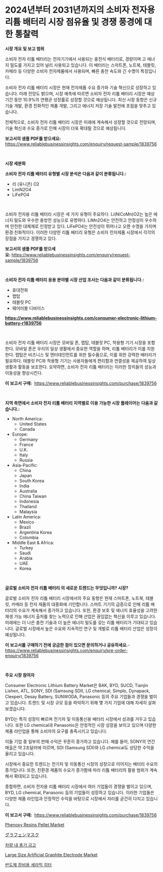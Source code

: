<p><h1>2024년부터 2031년까지의 소비자 전자용 리튬 배터리 시장 점유율 및 경쟁 풍경에 대한 통찰력</h1></p><p><strong>시장 개요 및 보고 범위</strong></p>
<p><p>소비자 전자 리튬 배터리는 전자기기에서 사용되는 충전식 배터리로, 경량이며 고 에너지 밀도를 가지고 있어 널리 사용되고 있습니다. 이 배터리는 스마트폰, 노트북, 태블릿, 카메라 등 다양한 소비자 전자제품에서 사용되며, 빠른 충전 속도와 긴 수명이 특징입니다.</p><p>소비자 전자 리튬 배터리 시장은 현재 전자제품 수요 증가와 기술 혁신으로 성장하고 있습니다. 미래 전망도 밝으며, 시장 예측에 따르면 소비자 전자 리튬 배터리 시장은 예상 기간 동안 10.9%의 연평균 성장률로 성장할 것으로 예상됩니다. 최신 시장 동향은 신규 기술 개발, 환경 친화적인 제품 개발, 그리고 에너지 저장 기술 발전에 초점을 맞추고 있습니다.</p><p>전체적으로, 소비자 전자 리튬 배터리 시장은 미래에 계속해서 성장할 것으로 전망되며, 기술 혁신과 수요 증가로 인해 시장이 더욱 확대될 것으로 예상됩니다.</p></p>
<p><strong>보고서의 샘플 PDF를 받으세요:</strong> <a href="https://www.reliablebusinessinsights.com/enquiry/request-sample/1839756">https://www.reliablebusinessinsights.com/enquiry/request-sample/1839756</a></p>
<p>&nbsp;</p>
<p><strong>시장 세분화</strong></p>
<p><strong>소비자 전자 리튬 배터리 유형별 시장 분석은 다음과 같이 분류됩니다.:</strong></p>
<p><ul><li>리 (유니콘) O2</li><li>LimN2O4</li><li>LiFePO4</li></ul></p>
<p>&nbsp;</p>
<p><p>소비자 전자용 리튬 배터리 시장은 세 가지 유형이 주요하다. Li(NiCoMn)O2는 높은 에너지 밀도와 우수한 충방전 성능으로 유명하다. LiMn2O4는 안전하고 안정성이 우수하며 안전한 대체재로 인정받고 있다. LiFePO4는 안전성이 뛰어나고 오랜 수명을 가지며 환경 친화적이다. 이러한 다양한 리튬 배터리 유형은 소비자 전자제품 시장에서 각각의 장점을 가지고 경쟁하고 있다.</p></p>
<p><strong>보고서의 샘플 PDF를 받으세요:</strong>&nbsp;<a href="https://www.reliablebusinessinsights.com/enquiry/request-sample/1839756">https://www.reliablebusinessinsights.com/enquiry/request-sample/1839756</a></p>
<p>&nbsp;</p>
<p><strong> 소비자 전자 리튬 배터리 응용 분야별 시장 산업 조사는 다음과 같이 분류됩니다.:</strong></p>
<p><ul><li>휴대전화</li><li>랩탑</li><li>태블릿 PC</li><li>웨어러블 디바이스</li></ul></p>
<p><strong><a href="https://www.reliablebusinessinsights.com/consumer-electronic-lithium-battery-r1839756">https://www.reliablebusinessinsights.com/consumer-electronic-lithium-battery-r1839756</a></strong></p>
<p>&nbsp;</p>
<p><p>소비자 전자 리튬 배터리 시장은 모바일 폰, 랩탑, 태블릿 PC, 착용형 기기 시장을 포함한다. 모바일 폰은 우리의 일상 생활에서 중요한 역할을 하며, 리튬 배터리가 이를 지원한다. 랩탑은 비즈니스 및 엔터테인먼트를 위한 필수품으로, 이를 위한 강력한 배터리가 필요하다. 태블릿 PC와 착용형 기기는 사용자들에게 편리함과 연결성을 제공하여 일상 생활과 활동을 보조한다. 요약하면, 소비자 전자 리튬 배터리는 이러한 장치들의 성능과 이동성을 향상시킨다.</p></p>
<p><strong>이 보고서 구매:</strong>&nbsp; <a href="https://www.reliablebusinessinsights.com/purchase/1839756">https://www.reliablebusinessinsights.com/purchase/1839756</a></p>
<p>&nbsp;</p>
<p><strong>지역 측면에서 소비자 전자 리튬 배터리 지역별로 이용 가능한 시장 플레이어는 다음과 같습니다.:</strong></p>
<p><ul>
    <li>
        North America:
        <ul>
            <li>United States</li>
            <li>Canada</li>
        </ul>
    </li>
    <li>
        Europe:
        <ul>
            <li>Germany</li>
            <li>France</li>
            <li>U.K.</li>
            <li>Italy</li>
            <li>Russia</li>
        </ul>
    </li>
    <li>
        Asia-Pacific:
        <ul>
            <li>China</li>
            <li>Japan</li>
            <li>South Korea</li>
            <li>India</li>
            <li>Australia</li>
            <li>China Taiwan</li>
            <li>Indonesia</li>
            <li>Thailand</li>
            <li>Malaysia</li>
        </ul>
    </li>
    <li>
        Latin America:
        <ul>
            <li>Mexico</li>
            <li>Brazil</li>
            <li>Argentina Korea</li>
            <li>Colombia</li>
        </ul>
    </li>
    <li>
        Middle East & Africa:
        <ul>
            <li>Turkey</li>
            <li>Saudi</li>
            <li>Arabia</li>
            <li>UAE</li>
            <li>Korea</li>
        </ul>
    </li>
    </ul></p>
<p>&nbsp;</p>
<p><strong>글로벌 소비자 전자 리튬 배터리 의 새로운 트렌드는 무엇입니까? 시장?</strong></p>
<p><p>글로벌 소비자 전자 리튬 배터리 시장에서의 주요 동향은 현재 스마트폰, 노트북, 태블릿, 카메라 등 전자 제품의 대중화에 기인합니다. 스마트 기기의 급증으로 인해 리튬 배터리의 수요가 계속해서 증가하고 있습니다. 또한, 환경 보호 및 에너지 효율성을 고려한 재생 가능 에너지 출처를 찾는 노력으로 인해 산업은 끊임없는 혁신을 이루고 있습니다. 미래에는 더 나은 충전 기술과 더 높은 에너지 밀도를 갖는 리튬 배터리가 기대되고 있습니다. 글로벌 시장에서 높은 수요와 지속적인 연구 및 개발로 리튬 배터리 산업은 성장이 예상됩니다.</p></p>
<p><strong>이 보고서를 구매하기 전에 궁금한 점이 있으면 문의하거나 공유하세요.</strong>- <a href="https://www.reliablebusinessinsights.com/enquiry/pre-order-enquiry/1839756">https://www.reliablebusinessinsights.com/enquiry/pre-order-enquiry/1839756</a></p>
<p>&nbsp;</p>
<p><strong>주요 시장 참여자</strong></p>
<p><p>Consumer Electronic Lithium Battery Market은 BAK, BYD, SUCD, Tianjin Lishen, ATL, SONY, SDI (Samsung SDI), LG chemical, Simplo, Dynapack, Clexpert, Desay Battery, SUNWODA, Panasonic 등의 주요 기업들과 경쟁을 벌이고 있습니다. 트렌드 및 시장 규모 등을 파악하기 위해 몇 가지 기업에 대해 자세히 살펴보겠습니다.</p><p>BYD는 특히 성장이 빠르며 전기차 및 이동통신용 배터리 시장에서 성과를 거두고 있습니다. 또한 LG chemical과 Panasonic은 안정적인 시장 성장을 보이고 있으며 다양한 제품 라인업을 통해 소비자의 요구를 충족시키고 있습니다.</p><p>이들 기업 중 일부의 판매 수익은 꾸준히 증가하고 있습니다. 예를 들어, SONY의 연간 매출은 약 2조달러에 이르며, SDI (Samsung SDI)와 LG chemical도 상당한 수익을 올리고 있습니다.</p><p>시장에서 중요한 트렌드는 전기차 및 이동통신 시장의 성장으로 이어지는 배터리 수요의 증가입니다. 또한, 친환경 제품의 수요가 증가함에 따라 리튬 배터리의 활용 범위가 계속해서 확대되고 있습니다.</p><p>종합하면, 소비자 전자용 리튬 배터리 시장에서 여러 기업들이 경쟁을 벌이고 있으며, BYD, LG chemical, Panasonic 등의 기업들이 성장하고 있습니다. 이러한 기업들은 다양한 제품 라인업과 안정적인 수익을 바탕으로 시장에서 자리를 굳건히 다지고 있습니다.</p></p>
<p><strong>이 보고서 구매:</strong>&nbsp;&nbsp;<a href="https://www.reliablebusinessinsights.com/purchase/1839756">https://www.reliablebusinessinsights.com/purchase/1839756</a></p>
<p><p><a href="https://github.com/arionmp/Market-Research-Report-List-3/blob/main/phenoxy-resins-pellet-market.md">Phenoxy Resins Pellet Market</a></p><p><a href="https://github.com/roulaayoub-saad/Market-Research-Report-List-1/blob/main/6872112108011.md">グラフェンマスク</a></p><p><a href="https://github.com/gambitz1998/Market-Research-Report-List-1/blob/main/5450181102704.md">차량 내 총기 금고</a></p><p><a href="https://issuu.com/reportprime-2/docs/large-size-artificial-graphite-electrode-market-si">Large Size Artificial Graphite Electrode Market</a></p><p><a href="https://github.com/nhaiquang84/Market-Research-Report-List-1/blob/main/4442313102705.md">반도체 장비용 세라믹 히터</a></p></p>